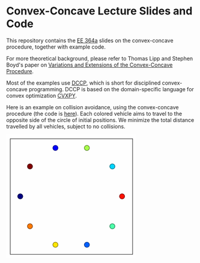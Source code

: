 # Convex-Concave Lecture Slides and Code

This repository contains the [EE 364a](https://web.stanford.edu/class/ee364a/) slides on the convex-concave procedure,
together with example code.

For more theoretical background, please refer to Thomas Lipp and Stephen Boyd's paper
on [Variations and Extensions of the Convex-Concave Procedure](https://web.stanford.edu/~boyd/papers/cvx_ccv.html).

Most of the examples use [DCCP](https://web.stanford.edu/~boyd/papers/dccp.html),
which is short for disciplined convex-concave programming. DCCP is based on the domain-specific language
for convex optimization [CVXPY](https://www.cvxpy.org).

Here is an example on collision avoidance, using the convex-concave procedure (the code is [here](code/collision_avoidance.py)). Each colored vehicle aims
to travel to the opposite side of the circle of initial positions.
We minimize the total distance travelled by all vehicles, subject to
no collisions.

![Collision Avoidance](img/collision_avoidance.gif)
